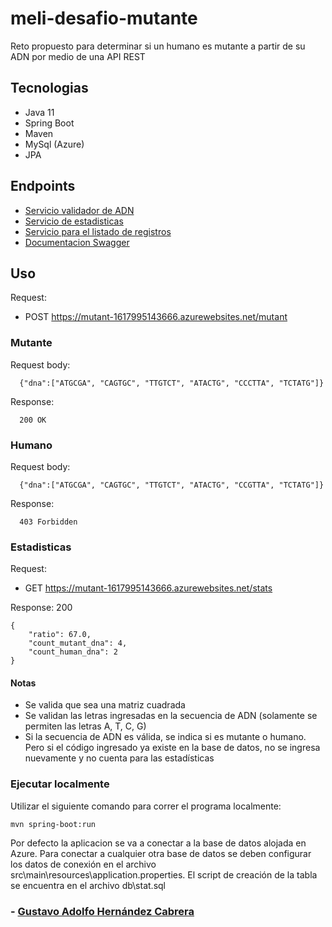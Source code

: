 # meli-desafio-mutante

Reto propuesto para determinar si un humano es mutante a partir de su ADN por medio de una API REST 

## Tecnologias
* Java 11
* Spring Boot
* Maven
* MySql (Azure)
* JPA

## Endpoints

- [Servicio validador de ADN](https://mutant-1617995143666.azurewebsites.net/mutant)
- [Servicio de estadisticas](https://mutant-1617995143666.azurewebsites.net/stats)
- [Servicio para el listado de registros](https://mutant-1617995143666.azurewebsites.net/list)
- [Documentacion Swagger](https://mutant-1617995143666.azurewebsites.net/swagger-ui.html)

## Uso

Request: 
- POST https://mutant-1617995143666.azurewebsites.net/mutant

### Mutante

Request body:

```
  {"dna":["ATGCGA", "CAGTGC", "TTGTCT", "ATACTG", "CCCTTA", "TCTATG"]}
```

Response:

```
  200 OK
```

### Humano

Request body:

```
  {"dna":["ATGCGA", "CAGTGC", "TTGTCT", "ATACTG", "CCGTTA", "TCTATG"]}
```

Response:

```
  403 Forbidden
```

### Estadisticas

Request: 
- GET https://mutant-1617995143666.azurewebsites.net/stats

Response: 200

```
{
    "ratio": 67.0,
    "count_mutant_dna": 4,
    "count_human_dna": 2
}
```

#### Notas

- Se valida que sea una matriz cuadrada
- Se validan las letras ingresadas en la secuencia de ADN (solamente se permiten las letras A, T, C, G)
- Si la secuencia de ADN es válida, se indica si es mutante o humano. Pero si el código ingresado ya existe en la base de datos, no se ingresa nuevamente y no cuenta para las estadísticas

### Ejecutar localmente

Utilizar el siguiente comando para correr el programa localmente:

```
mvn spring-boot:run
```

Por defecto la aplicacion se va a conectar a la base de datos alojada en Azure. Para conectar a cualquier otra base de datos se deben configurar los datos de conexión en el archivo src\main\resources\application.properties. El script de creación de la tabla se encuentra en el archivo db\stat.sql


### - [Gustavo Adolfo Hernández Cabrera](gustavhc@gmail.com)
